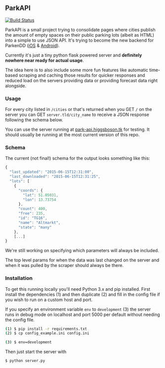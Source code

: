 ## ParkAPI

[![Build Status](https://travis-ci.org/offenesdresden/ParkAPI.svg?branch=master)](https://travis-ci.org/offenesdresden/ParkAPI)

ParkAPI is a small project trying to consolidate pages where cities publish the amount of empty spaces on their public parking lots (albeit as HTML) into a simple to use JSON API. It's trying to become the new backend for ParkenDD ([iOS](https://github.com/kiliankoe/ParkenDD) & [Android](https://github.com/jklmnn/ParkenDD)).

Currently it's just a tiny python flask powered server and **definitely nowhere near ready for actual usage**. 

The idea here is to also include some more fun features like automatic time-based scraping and caching those results for quicker responses and reduced load on the servers providing data or providing forecast data right alongside.

### Usage

For every city listed in `/cities` or that's returned when you GET `/` on the server you can GET `server.tld/city_name` to receive a JSON response following the schema below.

You can use the server running at [park-api.higgsboson.tk](https://park-api.higgsboson.tk) for testing. It should usually be running at the most current version of this repo.

### Schema

The current (not final!) schema for the output looks something like this:

```js
{
  "last_updated": "2015-06-15T12:31:00",
  "last_downloaded": "2015-06-15T12:31:25",
  "lots": [
    {
      "coords": {
        "lat": 51.05031,
        "lon": 13.73754
      },
      "count": 400,
      "free": 235,
      "id": "TG16",
      "name": "Altmarkt",
      "state": "many"
    },
    [...]
}
```

We're still working on specifying which parameters will always be included.

The top level params for when the data was last changed on the server and when it was pulled by the scraper should always be there.

### Installation

To get this running locally you'll need Python 3.x and pip installed. First install the dependencies (1) and then duplicate (2) and fill in the config file if you wish to run on a custom host and port. 

If you specify an environment variable `env` to `development` (3) the server runs in debug mode on localhost and port 5000 per default without needing the config file.

```bash
(1) $ pip install -r requirements.txt
(2) $ cp config_example.ini config.ini

(3) $ env=development
```

Then just start the server with

```bash
$ python server.py
```
